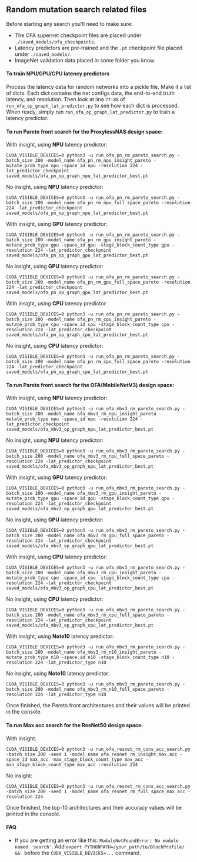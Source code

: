 ## Random mutation search related files

Before starting any search you'll need to make sure:

* The OFA supernet checkpoint files are placed under `./saved_models/ofa_checkpoints`.
* Latency predictors are pre-trained and the `.pt` checkpoint file placed under `./saved_models/`.
* ImageNet validation data placed in some folder you know.

#### To train NPU/GPU/CPU latency predictors

Process the latency data for random networks into a pickle file. Make it a list of dicts. 
Each dict contains the net configs data, the end-to-end truth latency, and resolution. 
Then look at line `77-88` of `run_ofa_op_graph_lat_predictor.py` to see how each dict is processed. 
When ready, simply run `run_ofa_op_graph_lat_predictor.py` to train a latency predictor.

#### To run Pareto front search for the ProxylessNAS design space:

With insight, using **NPU** latency predictor:

    CUDA_VISIBLE_DEVICES=0 python3 -u run_ofa_pn_rm_pareto_search.py -batch_size 200 -model_name ofa_pn_rm_npu_insight_pareto -mutate_prob_type npu -space_id npu -resolution 224 -lat_predictor_checkpoint saved_models/ofa_pn_op_graph_npu_lat_predictor_best.pt

No insight, using **NPU** latency predictor:

    CUDA_VISIBLE_DEVICES=0 python3 -u run_ofa_pn_rm_pareto_search.py -batch_size 200 -model_name ofa_pn_rm_npu_full_space_pareto -resolution 224 -lat_predictor_checkpoint saved_models/ofa_pn_op_graph_npu_lat_predictor_best.pt

With insight, using **GPU** latency predictor:

    CUDA_VISIBLE_DEVICES=0 python3 -u run_ofa_pn_rm_pareto_search.py -batch_size 200 -model_name ofa_pn_rm_gpu_insight_pareto -mutate_prob_type gpu -space_id gpu -stage_block_count_type gpu -resolution 224 -lat_predictor_checkpoint saved_models/ofa_pn_op_graph_gpu_lat_predictor_best.pt

No insight, using **GPU** latency predictor:

    CUDA_VISIBLE_DEVICES=0 python3 -u run_ofa_pn_rm_pareto_search.py -batch_size 200 -model_name ofa_pn_rm_gpu_full_space_pareto -resolution 224 -lat_predictor_checkpoint saved_models/ofa_pn_op_graph_gpu_lat_predictor_best.pt

With insight, using **CPU** latency predictor:

    CUDA_VISIBLE_DEVICES=0 python3 -u run_ofa_pn_rm_pareto_search.py -batch_size 200 -model_name ofa_pn_rm_cpu_insight_pareto -mutate_prob_type cpu -space_id cpu -stage_block_count_type cpu -resolution 224 -lat_predictor_checkpoint saved_models/ofa_pn_op_graph_cpu_lat_predictor_best.pt

No insight, using **CPU** latency predictor:

    CUDA_VISIBLE_DEVICES=0 python3 -u run_ofa_pn_rm_pareto_search.py -batch_size 200 -model_name ofa_pn_rm_cpu_full_space_pareto -resolution 224 -lat_predictor_checkpoint saved_models/ofa_pn_op_graph_cpu_lat_predictor_best.pt

#### To run Pareto front search for the OFA(MobileNetV3) design space:

With insight, using **NPU** latency predictor:

    CUDA_VISIBLE_DEVICES=0 python3 -u run_ofa_mbv3_rm_pareto_search.py -batch_size 200 -model_name ofa_mbv3_rm_npu_insight_pareto -mutate_prob_type npu -space_id npu -resolution 224 -lat_predictor_checkpoint saved_models/ofa_mbv3_op_graph_npu_lat_predictor_best.pt

No insight, using **NPU** latency predictor:

    CUDA_VISIBLE_DEVICES=0 python3 -u run_ofa_mbv3_rm_pareto_search.py -batch_size 200 -model_name ofa_mbv3_rm_npu_full_space_pareto -resolution 224 -lat_predictor_checkpoint saved_models/ofa_mbv3_op_graph_npu_lat_predictor_best.pt

With insight, using **GPU** latency predictor:

    CUDA_VISIBLE_DEVICES=0 python3 -u run_ofa_mbv3_rm_pareto_search.py -batch_size 200 -model_name ofa_mbv3_rm_gpu_insight_pareto -mutate_prob_type gpu -space_id gpu -stage_block_count_type gpu -resolution 224 -lat_predictor_checkpoint saved_models/ofa_mbv3_op_graph_gpu_lat_predictor_best.pt

No insight, using **GPU** latency predictor:

    CUDA_VISIBLE_DEVICES=0 python3 -u run_ofa_mbv3_rm_pareto_search.py -batch_size 200 -model_name ofa_mbv3_rm_gpu_full_space_pareto -resolution 224 -lat_predictor_checkpoint saved_models/ofa_mbv3_op_graph_gpu_lat_predictor_best.pt

With insight, using **CPU** latency predictor:

    CUDA_VISIBLE_DEVICES=0 python3 -u run_ofa_mbv3_rm_pareto_search.py -batch_size 200 -model_name ofa_mbv3_rm_cpu_insight_pareto -mutate_prob_type cpu -space_id cpu -stage_block_count_type cpu -resolution 224 -lat_predictor_checkpoint saved_models/ofa_mbv3_op_graph_cpu_lat_predictor_best.pt

No insight, using **CPU** latency predictor:

    CUDA_VISIBLE_DEVICES=0 python3 -u run_ofa_mbv3_rm_pareto_search.py -batch_size 200 -model_name ofa_mbv3_rm_cpu_full_space_pareto -resolution 224 -lat_predictor_checkpoint saved_models/ofa_mbv3_op_graph_cpu_lat_predictor_best.pt

With insight, using **Note10** latency predictor:

    CUDA_VISIBLE_DEVICES=0 python3 -u run_ofa_mbv3_rm_pareto_search.py -batch_size 200 -model_name ofa_mbv3_rm_n10_insight_pareto -mutate_prob_type n10 -space_id n10 -stage_block_count_type n10 -resolution 224 -lat_predictor_type n10

No insight, using **Note10** latency predictor:

    CUDA_VISIBLE_DEVICES=3 python3 -u run_ofa_mbv3_rm_pareto_search.py -batch_size 200 -model_name ofa_mbv3_rm_n10_full_space_pareto -resolution 224 -lat_predictor_type n10

Once finished, the Pareto front architectures and their values will be printed in the console.

#### To run Max acc search for the ResNet50 design space:

With insight:

    CUDA_VISIBLE_DEVICES=0 python3 -u run_ofa_resnet_rm_cons_acc_search.py -batch_size 200 -seed 1 -model_name ofa_resnet_rm_insight_max_acc -space_id max_acc -max_stage_block_count_type max_acc -min_stage_block_count_type max_acc -resolution 224

No insight:

    CUDA_VISIBLE_DEVICES=0 python3 -u run_ofa_resnet_rm_cons_acc_search.py -batch_size 200 -seed 1 -model_name ofa_resnet_rm_full_space_max_acc -resolution 224
    
Once finished, the top-10 architectures and their accuracy values will be printed in the console.

#### FAQ
* If you are getting an error like this: `ModuleNotFoundError: No module named 'search'`. 
Add `export PYTHONPATH=/your_path/to/BlockProfile/ && ` before the `CUDA_VISIBLE_DEVICES=...` command.
